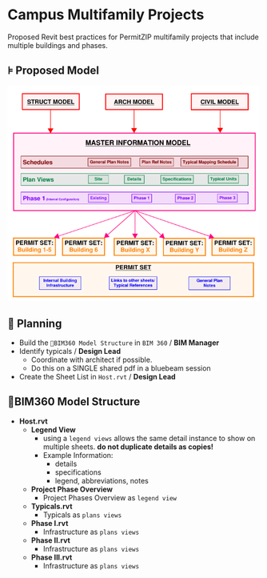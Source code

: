 # Campus Multifamily Projects

Proposed Revit best practices for PermitZIP multifamily projects that include multiple buildings and phases.

## ⊧ Proposed Model

![Proposed Complex Revit Model](../docs/assets/images/model_structure.png)

## 🏁 Planning

- Build the `🗽BIM360 Model Structure` in `BIM 360` / **BIM Manager**
- Identify typicals / **Design Lead**
  - Coordinate with architect if possible.
  - Do this on a SINGLE shared pdf in a bluebeam session
- Create the Sheet List in `Host.rvt` / **Design Lead**

## 🗽BIM360 Model Structure

- **Host.rvt**
  - **Legend View**
    - using a `legend views` allows the same detail instance to show on multiple sheets. **do not duplicate details as copies!**
    - Example Information:
      - details
      - specifications
      - legend, abbreviations, notes
  - **Project Phase Overview**
    - Project Phases Overview as `legend view`
  - **Typicals.rvt**
    - Typicals as `plans views`
  - **Phase I.rvt**
    - Infrastructure as `plans views`
  - **Phase II.rvt**
    - Infrastructure as `plans views`
  - **Phase III.rvt**
    - Infrastructure as `plans views`
